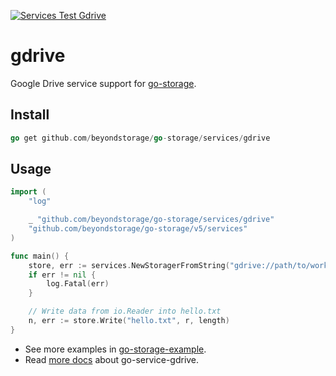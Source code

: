 [![Services Test Gdrive](https://github.com/beyondstorage/go-storage/actions/workflows/services-test-gdrive.yml/badge.svg)](https://github.com/beyondstorage/go-storage/actions/workflows/services-test-gdrive.yml)

# gdrive

Google Drive service support for [go-storage](https://github.com/beyondstorage/go-storage).

## Install

```go
go get github.com/beyondstorage/go-storage/services/gdrive
```

## Usage

```go
import (
	"log"

	_ "github.com/beyondstorage/go-storage/services/gdrive"
	"github.com/beyondstorage/go-storage/v5/services"
)

func main() {
	store, err := services.NewStoragerFromString("gdrive://path/to/work_dir?name=<a_meaningful_name>?credential=file:<absolute_path_to_credentials>")
	if err != nil {
		log.Fatal(err)
	}

	// Write data from io.Reader into hello.txt
	n, err := store.Write("hello.txt", r, length)
}
```

- See more examples in [go-storage-example](https://github.com/beyondstorage/go-storage-example).
- Read [more docs](https://beyondstorage.io/docs/go-storage/services/gdrive) about go-service-gdrive.
